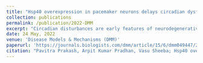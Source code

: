 ```yaml
---
title: "Hsp40 overexpression in pacemaker neurons delays circadian dysfunction in a Drosophila model of Huntington's disease"
collection: publications
permalink: /publication/2022-DMM
excerpt: "Circadian disturbances are early features of neurodegenerative diseases, including Huntington's disease (HD). Emerging evidence suggests that circadian decline feeds into neurodegenerative symptoms, exacerbating them. Therefore, we asked whether known neurotoxic modifiers can suppress circadian dysfunction. We performed a screen of neurotoxicity-modifier genes to suppress circadian behavioural arrhythmicity in a Drosophila circadian HD model. The molecular chaperones Hsp40 and HSP70 emerged as significant suppressors in the circadian context, with Hsp40 being the more potent mitigator. Upon Hsp40 overexpression in the Drosophila circadian ventrolateral neurons (LNv), the behavioural rescue was associated with neuronal rescue of loss of circadian proteins from small LNv soma. Specifically, there was a restoration of the molecular clock protein Period and its oscillations in young flies and a long-lasting rescue of the output neuropeptide Pigment dispersing factor. Significantly, there was a reduction in the expanded Huntingtin inclusion load, concomitant with the appearance of a spot-like Huntingtin form. Thus, we provide evidence implicating the neuroprotective chaperone Hsp40 in circadian rehabilitation. The involvement of molecular chaperones in circadian maintenance has broader therapeutic implications for neurodegenerative diseases."
date: 24 May, 2022
venue: 'Disease Models & Mechanisms (DMM)'
paperurl: 'https://journals.biologists.com/dmm/article/15/6/dmm049447/275822/Hsp40-overexpression-in-pacemaker-neurons-delays'
citation: "Pavitra Prakash, Arpit Kumar Pradhan, Vasu Sheeba; Hsp40 overexpression in pacemaker neurons delays circadian dysfunction in a Drosophila model of Huntington's disease. Dis Model Mech 1 June 2022; 15 (6): dmm049447. doi: https://doi.org/10.1242/dmm.049447"
---
```

